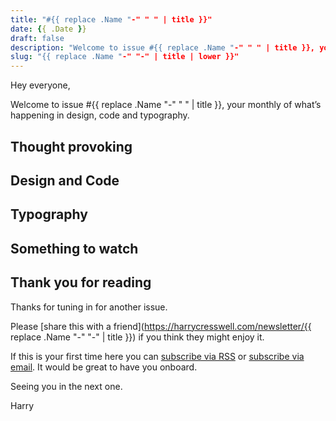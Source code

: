 ```yaml
---
title: "#{{ replace .Name "-" " " | title }}"
date: {{ .Date }}
draft: false
description: "Welcome to issue #{{ replace .Name "-" " " | title }}, your monthly roundup of what’s happening in design, code and typography."
slug: "{{ replace .Name "-" "-" | title | lower }}"
---
```


Hey everyone,

Welcome to issue #{{ replace .Name "-" " " | title }}, your monthly of what’s happening in design, code and typography.

## Thought provoking

## Design and Code

## Typography

## Something to watch

## Thank you for reading

Thanks for tuning in for another issue.

Please [share this with a friend](https://harrycresswell.com/newsletter/{{ replace .Name "-" "-" | title }}) if you think they might enjoy it.

If this is your first time here you can [subscribe via RSS](https://harrycresswell.com/feeds/) or [subscribe via email](https://harrycresswell.us14.list-manage.com/subscribe/post?u=4e8fba8d0ab4a857159c0104e&id=d6ad2b65ca). It would be great to have you onboard.

Seeing you in the next one.

Harry
